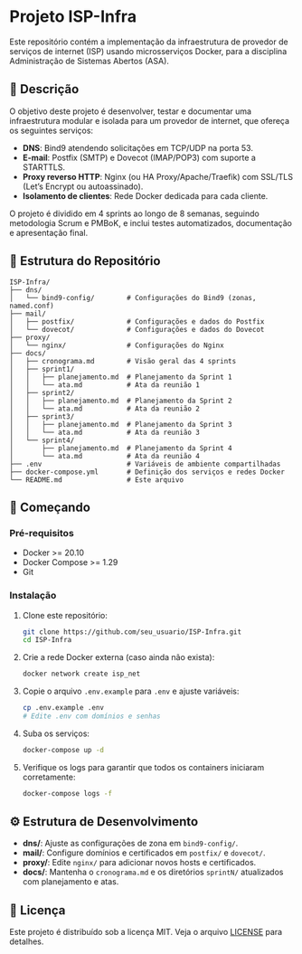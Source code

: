 # Projeto ISP-Infra

Este repositório contém a implementação da infraestrutura de provedor de serviços de internet (ISP) usando microsserviços Docker, para a disciplina Administração de Sistemas Abertos (ASA).

## 📝 Descrição

O objetivo deste projeto é desenvolver, testar e documentar uma infraestrutura modular e isolada para um provedor de internet, que ofereça os seguintes serviços:

* **DNS**: Bind9 atendendo solicitações em TCP/UDP na porta 53.
* **E-mail**: Postfix (SMTP) e Dovecot (IMAP/POP3) com suporte a STARTTLS.
* **Proxy reverso HTTP**: Nginx (ou HA Proxy/Apache/Traefik) com SSL/TLS (Let’s Encrypt ou autoassinado).
* **Isolamento de clientes**: Rede Docker dedicada para cada cliente.

O projeto é dividido em 4 sprints ao longo de 8 semanas, seguindo metodologia Scrum e PMBoK, e inclui testes automatizados, documentação e apresentação final.

## 📂 Estrutura do Repositório

```
ISP-Infra/
├── dns/
│   └── bind9-config/        # Configurações do Bind9 (zonas, named.conf)
├── mail/
│   ├── postfix/             # Configurações e dados do Postfix
│   └── dovecot/             # Configurações e dados do Dovecot
├── proxy/
│   └── nginx/               # Configurações do Nginx
├── docs/
│   ├── cronograma.md        # Visão geral das 4 sprints
│   ├── sprint1/
│   │   ├── planejamento.md  # Planejamento da Sprint 1
│   │   └── ata.md           # Ata da reunião 1
│   ├── sprint2/
│   │   ├── planejamento.md  # Planejamento da Sprint 2
│   │   └── ata.md           # Ata da reunião 2
│   ├── sprint3/
│   │   ├── planejamento.md  # Planejamento da Sprint 3
│   │   └── ata.md           # Ata da reunião 3
│   └── sprint4/
│       ├── planejamento.md  # Planejamento da Sprint 4
│       └── ata.md           # Ata da reunião 4
├── .env                     # Variáveis de ambiente compartilhadas
├── docker-compose.yml       # Definição dos serviços e redes Docker
└── README.md                # Este arquivo
```

## 🚀 Começando

### Pré-requisitos

* Docker >= 20.10
* Docker Compose >= 1.29
* Git

### Instalação

1. Clone este repositório:

   ```bash
   git clone https://github.com/seu_usuario/ISP-Infra.git
   cd ISP-Infra
   ```
2. Crie a rede Docker externa (caso ainda não exista):

   ```bash
   docker network create isp_net
   ```
3. Copie o arquivo `.env.example` para `.env` e ajuste variáveis:

   ```bash
   cp .env.example .env
   # Edite .env com domínios e senhas
   ```
4. Suba os serviços:

   ```bash
   docker-compose up -d
   ```
5. Verifique os logs para garantir que todos os containers iniciaram corretamente:

   ```bash
   docker-compose logs -f
   ```

## ⚙️ Estrutura de Desenvolvimento

* **dns/**: Ajuste as configurações de zona em `bind9-config/`.
* **mail/**: Configure domínios e certificados em `postfix/` e `dovecot/`.
* **proxy/**: Edite `nginx/` para adicionar novos hosts e certificados.
* **docs/**: Mantenha o `cronograma.md` e os diretórios `sprintN/` atualizados com planejamento e atas.

## 📄 Licença

Este projeto é distribuído sob a licença MIT. Veja o arquivo [LICENSE](LICENSE) para detalhes.
